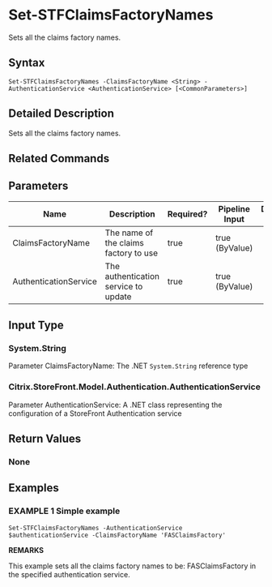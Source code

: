 ﻿# Set-STFClaimsFactoryNames

Sets all the claims factory names.

## Syntax

```
Set-STFClaimsFactoryNames -ClaimsFactoryName <String> -AuthenticationService <AuthenticationService> [<CommonParameters>]
```

## Detailed Description

Sets all the claims factory names.

## Related Commands


## Parameters

| Name   | Description | Required? | Pipeline Input | Default Value |
| --- | --- | --- | --- | --- |
|ClaimsFactoryName|The name of the claims factory to use|true|true (ByValue)| |
|AuthenticationService|The authentication service to update|true|true (ByValue)| |

## Input Type

### System.String

Parameter ClaimsFactoryName: The .NET `System.String` reference type

### Citrix.StoreFront.Model.Authentication.AuthenticationService

Parameter AuthenticationService: A .NET class representing the configuration of a StoreFront Authentication service

## Return Values

### None

## Examples

### EXAMPLE 1 Simple example

```
Set-STFClaimsFactoryNames -AuthenticationService $authenticationService -ClaimsFactoryName 'FASClaimsFactory'
```

**REMARKS**

This example sets all the claims factory names to be: FASClaimsFactory in the specified authentication service.
